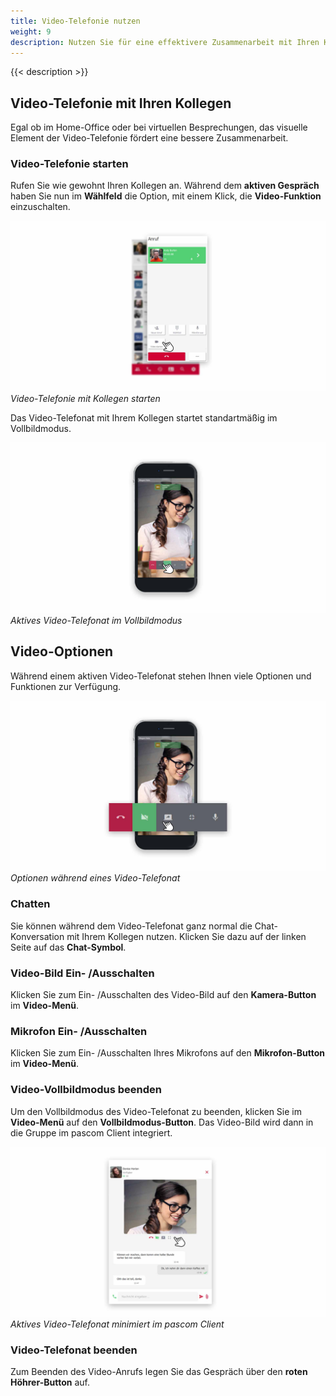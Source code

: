 ```yaml
---
title: Video-Telefonie nutzen
weight: 9
description: Nutzen Sie für eine effektivere Zusammenarbeit mit Ihren Kollegen die Video- und Screensharing Tools des pascom Client.
---
```

 
{{< description >}}


## Video-Telefonie mit Ihren Kollegen

Egal ob im Home-Office oder bei virtuellen Besprechungen, das visuelle Element der Video-Telefonie fördert eine bessere Zusammenarbeit. 

### Video-Telefonie starten

Rufen Sie wie gewohnt Ihren Kollegen an. Während dem **aktiven Gespräch** haben Sie nun im **Wählfeld** die Option, mit einem Klick, die **Video-Funktion** einzuschalten.

![Video-Telefonie mit Kollegen starten](video_start.de.jpg)
*Video-Telefonie mit Kollegen starten*
</br>

Das Video-Telefonat mit Ihrem Kollegen startet standartmäßig im Vollbildmodus.


![Aktives Video-Telefonat](video_active.jpg)
*Aktives Video-Telefonat im Vollbildmodus*
</br>

## Video-Optionen

Während einem aktiven Video-Telefonat stehen Ihnen viele Optionen und Funktionen zur Verfügung.

![Video Optionen](video_options.jpg)
*Optionen während eines Video-Telefonat*
</br>

### Chatten

Sie können während dem Video-Telefonat ganz normal die Chat-Konversation mit Ihrem Kollegen nutzen. Klicken Sie dazu auf der linken Seite auf das **Chat-Symbol**.

### Video-Bild Ein- /Ausschalten

Klicken Sie zum Ein- /Ausschalten des Video-Bild auf den **Kamera-Button** im **Video-Menü**.

### Mikrofon Ein- /Ausschalten

Klicken Sie zum Ein- /Ausschalten Ihres Mikrofons auf den **Mikrofon-Button** im **Video-Menü**.


### Video-Vollbildmodus beenden

Um den Vollbildmodus des Video-Telefonat zu beenden, klicken Sie im **Video-Menü** auf den **Vollbildmodus-Button**. Das Video-Bild wird dann in die Gruppe im pascom Client integriert.

![Aktives Video-Telefonat minimiert](video_minimized.de.jpg)
*Aktives Video-Telefonat minimiert im pascom Client*
</br>

### Video-Telefonat beenden

Zum Beenden des Video-Anrufs legen Sie das Gespräch über den **roten Höhrer-Button** auf.

<br />

